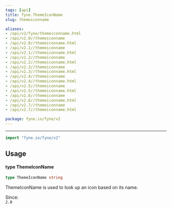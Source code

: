```yaml
---
tags: [api]
title: fyne.ThemeIconName
slug: themeiconname

aliases:
- /api/v2/fyne/themeiconname.html
- /api/v2.0//themeiconname
- /api/v2.0//themeiconname.html
- /api/v2.1//themeiconname
- /api/v2.1//themeiconname.html
- /api/v2.2//themeiconname
- /api/v2.2//themeiconname.html
- /api/v2.3//themeiconname
- /api/v2.3//themeiconname.html
- /api/v2.4//themeiconname
- /api/v2.4//themeiconname.html
- /api/v2.5//themeiconname
- /api/v2.5//themeiconname.html
- /api/v2.6//themeiconname
- /api/v2.6//themeiconname.html
- /api/v2.7//themeiconname
- /api/v2.7//themeiconname.html

package: fyne.io/fyne/v2
---
```



---
```go
import "fyne.io/fyne/v2"
```

## Usage

#### type ThemeIconName

```go
type ThemeIconName string
```

ThemeIconName is used to look up an icon based on its name.


<div class="since">Since: <code>
2.0</code></div>
